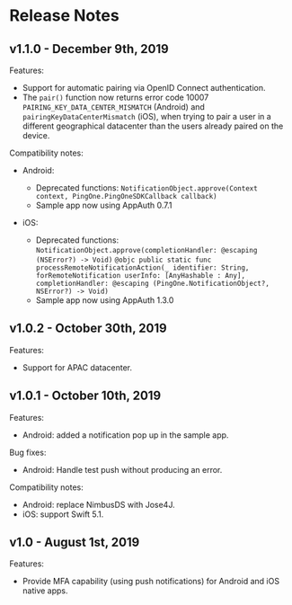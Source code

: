 # Release Notes

## v1.1.0 - December 9th, 2019
Features:

- Support for automatic pairing via OpenID Connect authentication.
- The `pair()` function now returns error code 10007 `PAIRING_KEY_DATA_CENTER_MISMATCH` (Android) and `pairingKeyDataCenterMismatch` (iOS), when trying to pair a user in a different geographical datacenter than the users already paired on the device.

Compatibility notes:

- Android:
	- Deprecated functions: `NotificationObject.approve(Context context, PingOne.PingOneSDKCallback callback)`
	- Sample app now using AppAuth 0.7.1

- iOS:
	- Deprecated functions: `NotificationObject.approve(completionHandler: @escaping (NSError?) -> Void)`
	  `@objc public static func processRemoteNotificationAction(_ identifier: String, forRemoteNotification userInfo: [AnyHashable : Any], completionHandler: @escaping (PingOne.NotificationObject?, NSError?) -> Void)`
	- Sample app now using AppAuth 1.3.0

## v1.0.2 - October 30th, 2019
Features:
- Support for APAC datacenter.

## v1.0.1 - October 10th, 2019
Features:
- Android: added a notification pop up in the sample app.

Bug fixes:
- Android: Handle test push without producing an error.

Compatibility notes:
- Android: replace NimbusDS with Jose4J.
- iOS: support Swift 5.1.


## v1.0 - August 1st, 2019
Features:
- Provide MFA capability (using push notifications) for Android and iOS native apps.
